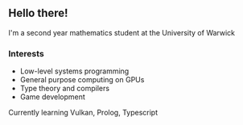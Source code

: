 Hello there!
---

I'm a second year mathematics student at the University of Warwick

### Interests
- Low-level systems programming
- General purpose computing on GPUs
- Type theory and compilers 
- Game development

Currently learning Vulkan, Prolog, Typescript

<!--
<img style="display:inline-block; margin-right" height="200" 
     src="https://github-readme-stats.vercel.app/api/?username=ankrisac&theme=transparent&show_icons=true&custom_title=Github%20Statistics"> 
<img style="display:inline-block" height="200" 
     src="https://github-readme-stats.vercel.app/api/top-langs/?username=ankrisac&langs_count=10&layout=compact&theme=transparent&"> 
-->
